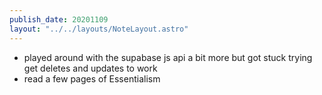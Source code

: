 ```yaml
---
publish_date: 20201109
layout: "../../layouts/NoteLayout.astro"
---
```

- played around with the supabase js api a bit more but got stuck trying get deletes and updates to work
- read a few pages of Essentialism
